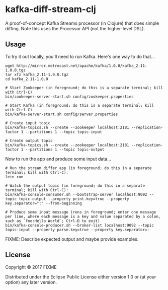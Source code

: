 # kafka-diff-stream-clj

A proof-of-concept Kafka Streams processor (in Clojure) that does simple diffing.
Note this uses the Processor API (not the higher-level DSL).

## Usage

To try it out locally, you'll need to run Kafka.
Here's one way to do that...

```
wget http://mirror.metrocast.net/apache/kafka/1.0.0/kafka_2.11-1.0.0.tgz
tar xfz kafka_2.11-1.0.0.tgz
cd kafka_2.11-1.0.0

# Start Zookeeper (in foreground; do this is a separate terminal; kill with Ctrl-C)
bin/zookeeper-server-start.sh config/zookeeper.properties

# Start Kafka (in foreground; do this is a separate terminal; kill with Ctrl-C)
bin/kafka-server-start.sh config/server.properties

# Create input topic
bin/kafka-topics.sh --create --zookeeper localhost:2181 --replication-factor 1 --partitions 1 --topic topic-input

# Create output topic
bin/kafka-topics.sh --create --zookeeper localhost:2181 --replication-factor 1 --partitions 1 --topic topic-output
```

Now to run the app and produce some input data...

```
# Run the stream differ app (in foreground; do this in a separate terminal; kill with Ctrl-C):
lein run

# Watch the output topic (in foreground; do this in a separate terminal; kill with Ctrl-C):
bin/kafka-console-consumer.sh --bootstrap-server localhost:9092 --topic topic-output --property print.key=true --property key.separator=":" --from-beginning

# Produce some input message (runs in foreground; enter one message per line, where each message is a key and value separated by a colon, such as `foo:Hello World`; Ctrl-D to exit)
bin/kafka-console-producer.sh --broker-list localhost:9092 --topic topic-input --property parse.key=true --property key.separator=:
```

FIXME: Describe expected output and maybe provide examples.


## License

Copyright © 2017 FIXME

Distributed under the Eclipse Public License either version 1.0 or (at
your option) any later version.
